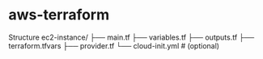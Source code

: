 # aws-terraform
Structure
    ec2-instance/
        ├── main.tf
        ├── variables.tf
        ├── outputs.tf
        ├── terraform.tfvars
        ├── provider.tf
        └── cloud-init.yml  # (optional)
